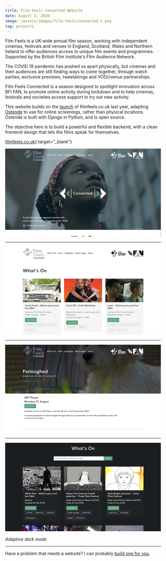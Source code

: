 ```yaml
---
title: Film Feels Connected Website
date: August 3, 2020
image: /assets/images/film-feels/connected-1.png
tag: projects
---
```


Film Feels is a UK-wide annual film season, working with independent cinemas, festivals and venues in England, Scotland, Wales and Northern Ireland to offer audiences access to unique film events and programmes. Supported by the British Film Institute's Film Audience Network.

The COVID 19 pandemic has pushed us apart physically, but cinemas and their audiences are still finding ways to come together, through watch parties, exclusive previews, tweetalongs and VOD//venue partnerships.

Film Feels Connected is a season designed to spotlight innovation across BFI FAN, to promote online activity during lockdown and to help cinemas, festivals and societies access support to try out new activity.

This website builds on the [launch](/film-feels-website) of filmfeels.co.uk last year, adapting [Ostende](/ostende) to use for online screenings, rather than physical locations. Ostende is built with Django in Python, and is open source.

The objective here is to build a powerful and flexible backend, with a clean frontend design that lets the films speak for themselves.

[filmfeels.co.uk](https://filmfeels.co.uk){:target="_blank"}

![image](/assets/images/film-feels/connected-1.png)

---

![image](/assets/images/film-feels/connected-2.png)

---

![image](/assets/images/film-feels/connected-3.png)

---

![image](/assets/images/film-feels/connected-4.png)

_Adaptive dark mode_

---

Have a problem that needs a website? I can probably [build one for you](/hire).